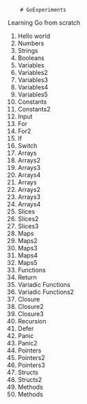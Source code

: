 		# GoExperiments
Learning Go from scratch<br>
01. Hello world<br>
02. Numbers <br>
03. Strings  <br>
04. Booleans  <br>
05. Variables <br>
06. Variables2 <br>
07. Variables3 <br>
08. Variables4 <br>
09. Variables5 <br>
10. Constants <br>
11. Constants2 <br>
12. Input <br>
13. For <br>
14. For2 <br>
15. If <br>
16. Switch <br>
17. Arrays <br>
18. Arrays2 <br>
19. Arrays3 <br>
20. Arrays4 <br>
17. Arrays <br>
18. Arrays2 <br>
19. Arrays3 <br>
20. Arrays4 <br>
21. Slices <br>
22. Slices2 <br>
23. Slices3 <br>
24. Maps <br>
25. Maps2 <br>
26. Maps3 <br>
27. Maps4 <br>
28. Maps5 <br>
29. Functions <br>
30. Return <br>
31. Variadic Functions  <br>
32. Variadic Functions2<br>
33. Closure<br>
34. Closure2<br>
35. Closure3<br>
36. Recursion<br>
37. Defer<br>
38. Panic<br> 
39. Panic2<br>
40. Pointers<br>
41. Pointers2<br>
42. Pointers3<br>
43. Structs<br>
44. Structs2<br>
45. Methods <br>
45. Methods <br>

